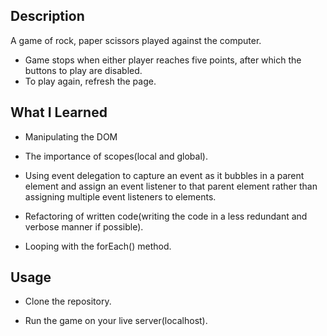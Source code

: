 ## Description

A game of rock, paper scissors played against the computer.

* Game stops when either player reaches five points, after which the buttons to play are disabled.
* To play again, refresh the page.

## What I Learned
* Manipulating the DOM

* The importance of scopes(local and global).

* Using event delegation to capture an event as it bubbles in a parent element and assign an event listener to that parent element rather than assigning multiple event listeners to elements.

* Refactoring of written code(writing the code in a less redundant and verbose manner if possible).

* Looping with the forEach() method.

## Usage
* Clone the repository.

* Run the game on your live server(localhost).